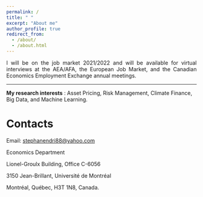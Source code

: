 ```yaml
---
permalink: /
title: " "
excerpt: "About me"
author_profile: true
redirect_from: 
  - /about/
  - /about.html
---
```


<div style="text-align: justify "> I will be on the job market 2021/2022 and will be available for virtual interviews at the AEA/AFA, the European Job Market, and the Canadian Economics Employment Exchange annual meetings. </div>

---
**My research interests** : Asset Pricing, Risk Management, Climate Finance, Big Data, and Machine Learning.

Contacts
======
Email:  [stephanendri88@yahoo.com](mailto:kouadio.stephane.ndri@umontreal.ca)

Economics Department

Lionel-Groulx Building, Office C-6056

3150 Jean-Brillant, Université de Montréal

Montréal, Québec, H3T 1N8, Canada.
